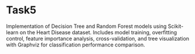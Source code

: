 # Task5
Implementation of Decision Tree and Random Forest models using Scikit-learn on the Heart Disease dataset. Includes model training, overfitting control, feature importance analysis, cross-validation, and tree visualization with Graphviz for classification performance comparison.
